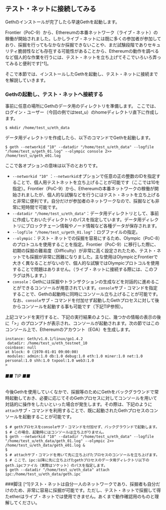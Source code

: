 ## テスト・ネットに接続してみる

Gethのインストールが完了したら早速Gethを起動します。

Frontier（PoC-9）から、Ethereumの本番ネットワーク（ライブ・ネット）の稼働が開始されました。しかしライブ・ネットには既に多くの参加者が参加しており、採掘を行ってもなかなか採掘できないことや、まだ試験段階でありセキュリティ脆弱性なども存在する可能性があることから、Ethereumの動作を調べるなど個人的な作業を行うには、テスト・ネットを立ち上げてそこでいろいろ弄ってみると便利です[^1]。

そこで本節では、インストールしたGethを起動し、テスト・ネットに接続までを解説していきます。

### Gethの起動し、テスト・ネットへ接続する
事前に任意の場所にGethのデータ用のディレクトリを準備します。
ここでは、ログイン・ユーザー（今回の例ではtest_u）のhomeディレクトリ直下に作成します。

```plain
$ mkdir /home/test_u/eth_data
```
データ用ディレクトリを作成したら、以下のコマンドでGethを起動します。
```plain
$ geth --networkid "10" --datadir "/home/test_u/eth_data" --logfile "/home/test_u/geth_01.log" --olympic console 2>> /home/test_u/geth_e01.log
```
ここで各オプションの意味は以下のとおりです。
* `--networkid "10"` ：`--networkid`オプションで任意の正の整数のIDを指定することで、個人用テストネットを立ち上げることが可能です（ここでは10を指定）。Frontier（PoC-9）から、Ethereumの本番ネットワークの稼働が開始されましたが、個人的な試験などを行うにはテスト・ネットを立ち上げると非常に便利です。自分だけが参加者のネットワークなので、採掘なども非常に短時間で可能です。
* `--datadir "/home/test_u/eth_data"`：データ用ディレクトリとして、事前に作成しておいたディレクトリのパスを指定しています。データ用ディレクトリにブロックチェーン情報やノード情報など各種データが保存されます。
* `--logfile "/home/test_u/geth_01.log"`：ログファイルの指定。
* `--olympic`：テスト・ネットでの採掘を容易にするため、Olympic（PoC-8）のプロトコルを使用することを指定。Frontier（PoC-9）に移行した際に、初期の採掘の難易度（Difficulty）が非常に高く設定されたため、テスト・ネットでも採掘が非常に困難になりました。主な使用はOlympicとFrontierで大きく異なることがないので、個人的な試験ではOlympicプロトコルを使用することで問題はありません。（ライブ・ネットに接続する際には、このフラグは外します。）
* `console`：Gethには採掘やトランザクションの生成などを対話的に進めることができるコンソールが用意されています。`console`サブ・コマンドを指定することで、Gethの起動時に同時にコンソール立ち上げることが可能です。なお、`console`サブ・コマンドを付加せず起動したGethプロセスに対して後からコンソールを起動する事も可能です（下記TIP参照）。

上記コマンドを実行すると、下記の実行結果のように、幾つかの情報の表示の後に「>」のプロンプトが表示され、コンソールが起動されます。次の節ではこのコンソール上で、Ethereumのアカウント（EOA）を生成します。

```
instance: Geth/v1.0.1/linux/go1.4.2
 datadir: /home/test_u/eth_testnet_10
coinbase: null
at block: 0 (1970-01-01 09:00:00)
 modules: admin:1.0 db:1.0 debug:1.0 eth:1.0 miner:1.0 net:1.0 personal:1.0 shh:1.0 txpool:1.0 web3:1.0
>

```


###### ■■ TIP ■■
今後Gethを使用していくなかで、採掘等のためにGethをバックグラウンドで常時起動しておき、必要に応じてそのGethプロセスに対してコンソールを用いて対話的に操作をしたいといった場合が発生します。その際は、下記のように`attach`サブ・コマンドを利用することで、既に起動されたGethプロセスのコンソールを起動することが可能です。

```
$ # gethプロセスをconsoleサブ・コマンドを付加せず、バックグラウンドで起動します。
$ # この場合、起動時にはコンソールは立ち上がりません。
$ geth --networkid "10" --datadir "/home/test_u/eth_data" --logfile "/home/test_u/eth_data/geth_01.log" --olympic 2>> /home/test_u/eth_data/geth_e01.log &
$
$ # attachサブ・コマンドを用いて先に立ち上げたプロセスのコンソールを立ち上げます。
$ # ここで、ipc:以降に先に立ち上げたgethプロセスのデータ用ディレクトリ以下のgeth.ipcファイル（実際はソケット）のパスを指定します。
$ geth --datadir "/home/test_u/eth_data" attach ipc:/home/test_u/eth_data/geth.ipc

```


###脚注
[^1]テスト・ネットは自分一人のネットワークであり、採掘者も自分だけのため、非常に容易に採掘が可能です。ただし、テスト・ネットで採掘して得たetherはライブ・ネットでは使用できません。あくまで動作確認用のものと理解してください。



